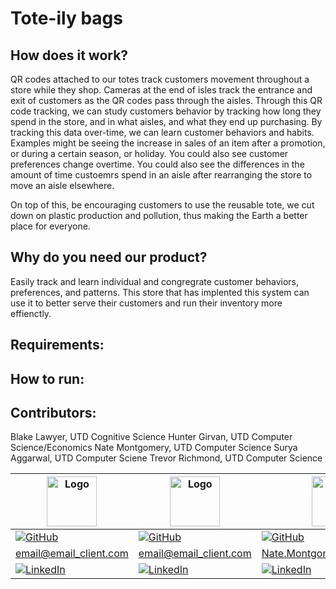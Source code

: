 # Tote-ily bags

## How does it work?

QR codes attached to our totes track customers movement throughout a store while they shop. Cameras at the end of isles track the entrance and exit of customers as the QR codes pass through the aisles. Through this QR code tracking, we can study customers behavior by tracking how long they spend in the store, and in what aisles, and what they end up purchasing. By tracking this data over-time, we can learn customer behaviors and habits. Examples might be seeing the increase in sales of an item after a promotion, or during a certain season, or holiday. You could also see customer preferences change overtime. You could also see the differences in the amount of time custoemrs spend in an aisle after rearranging the store to move an aisle elsewhere. 

On top of this, be encouraging customers to use the reusable tote, we cut down on plastic production and pollution, thus making the Earth a better place for everyone.

## Why do you need our product?

Easily track and learn individual and congregrate customer behaviors, preferences, and patterns. This store that has implented this system can use it to better serve their customers and run their inventory more effienctly. 

## Requirements:

## How to run:

## Contributors:

Blake Lawyer, UTD Cognitive Science
Hunter Girvan, UTD Computer Science/Economics
Nate Montgomery, UTD Computer Science
Surya Aggarwal, UTD Computer Sciene
Trevor Richmond, UTD Computer Science


<div align="center">

| <img src="https://imgur.com/a/CfZXKfk" alt="Logo" width="80px"> | <img src="https://i.imgur.com/UMmxhgs.jpeg" alt="Logo" width="80px"> | <img src="https://avatars.githubusercontent.com/u/60420578?s=400&u=60f200e3d19cb1f57db4f6d62f5f8bd30d53204c&v=4.png" alt="Logo" width="80px"> | <img src="https://avatars.githubusercontent.com/u/46317327?s=400&u=a406abd1213b4566345d5bdba4481e8f48420421&v=4.png" alt="Logo" width="80px"> | <img src="image/avaimg.png" alt="Logo" width="80px"> |
|------------------------------------------------------|------------------------------------------------------|--------------------------------------------------------------------------------------------------------------------------------------------------------------------------------------------------------------------------|-----------------------------------------------------------------------------------------------------------------------------------------------|------------------------------------------------------|
| [![GitHub][github1-shield]][github1-url]             | [![GitHub][github2-shield]][github2-url]             | [![GitHub][github3-shield]][github3-url]                                                                                                                                                                                 | [![Github][github4-shield]][github4-url]                                                                                                      | [![GitHub][github5-shield]][github5-url]             |
| email@email_client.com                               | email@email_client.com                               | Nate.Montgomery9@gmail.com                                                                                                                                                                                               | surya.modern.jobs@gmail.com                                                                                                                   | email@email_client.com                               |
| [![LinkedIn][linkedin-shield]][linkedin1-url]        | [![LinkedIn][linkedin-shield]][linkedin2-url]        | [![LinkedIn][linkedin-shield]][linkedin3-url]                                                                                                                                                                            | [![LinkedIn][linkedin-shield]][linkedin4-url]                                                                                                 | [![LinkedIn][linkedin-shield]][linkedin5-url]        |

</div>

[linkedin-shield]: https://img.shields.io/badge/-LinkedIn-black.svg?style=for-the-badge&logo=linkedin&colorB=555
[linkedin1-url]: https://linkedin.com/in/linkedin_username
[linkedin2-url]: https://www.linkedin.com/in/william-girvan/
[linkedin3-url]: https://www.linkedin.com/in/nate-montgomery-a87616163/
[linkedin4-url]: https://www.linkedin.com/in/surya-aggarwal/
[linkedin5-url]: https://linkedin.com/in/linkedin_username

[github1-shield]: https://img.shields.io/github/followers/username?style=social
[github2-shield]: https://img.shields.io/github/followers/hunterg2?style=social
[github3-shield]: https://img.shields.io/github/followers/Nate-Montgomery?style=social
[github4-shield]: https://img.shields.io/github/followers/bond1999?style=social
[github5-shield]: https://img.shields.io/github/followers/username?style=social

[github1-url]: https://github.com/username
[github2-url]: https://github.com/hunterg2
[github3-url]: https://github.com/Nate-Montgomery
[github4-url]: https://github.com/bond1999
[github5-url]: https://github.com/username
